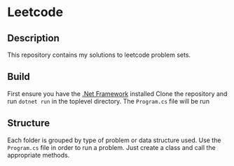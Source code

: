 # Leetcode

## Description
This repository contains my solutions to leetcode problem sets.

## Build
First ensure you have the  [.Net Framework](https://dotnet.microsoft.com/) installed  Clone the repository and run `dotnet run` in the toplevel directory.
The `Program.cs` file will be run

## Structure
Each folder is grouped by type of problem or data structure used. Use the `Program.cs` file in order to run a problem.
Just create a class and call the appropriate methods.
